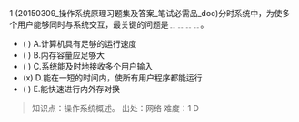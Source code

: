 1
(20150309_操作系统原理习题集及答案_笔试必需品_doc)分时系统中，为使多个用户能够同时与系统交互，最关键的问题是﹎﹎﹎﹎。
- ( ) A.计算机具有足够的运行速度 
- ( ) B.内存容量应足够大 
- ( ) C.系统能及时地接收多个用户输入 
- (x) D.能在一短的时间内，使所有用户程序都能运行 
- ( ) E.能快速进行内外存对换

> 知识点：操作系统概述。
> 出处：网络
> 难度：1
> D
